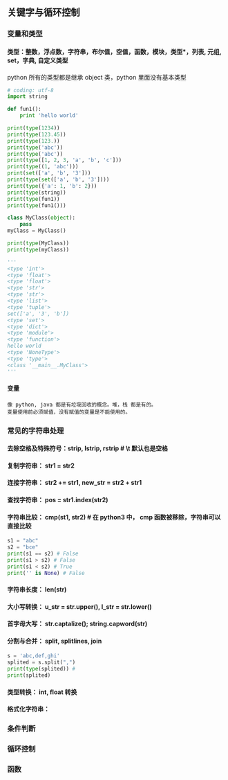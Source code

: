 ## 关键字与循环控制
### 变量和类型
#### 类型：整数，浮点数，字符串，布尔值，空值，函数，模块，类型*，列表, 元组, set，字典, 自定义类型
python 所有的类型都是继承 object 类，python 里面没有基本类型
```python
# coding: utf-8
import string

def fun1():
    print 'hello world'

print(type(1234))
print(type(123.45))
print(type(123.))
print(type('abc'))
print(type('abc'))
print(type([1, 2, 3, 'a', 'b', 'c']))
print(type((1, 'abc')))
print(set(['a', 'b', '3']))
print(type(set(['a', 'b', '3'])))
print(type({'a': 1, 'b': 2}))
print(type(string))
print(type(fun1))
print(type(fun1()))

class MyClass(object):
    pass
myClass = MyClass()

print(type(MyClass))
print(type(myClass))

'''
<type 'int'>
<type 'float'>
<type 'float'>
<type 'str'>
<type 'str'>
<type 'list'>
<type 'tuple'>
set(['a', '3', 'b'])
<type 'set'>
<type 'dict'>
<type 'module'>
<type 'function'>
hello world
<type 'NoneType'>
<type 'type'>
<class '__main__.MyClass'>
'''
```
#### 变量
    像 python, java 都是有垃圾回收的概念。堆，栈 都是有的。
    变量使用前必须赋值，没有赋值的变量是不能使用的。
### 常见的字符串处理
#### 去除空格及特殊符号：strip, lstrip, rstrip # \t 默认也是空格
#### 复制字符串： str1 = str2
#### 连接字符串： str2 += str1, new_str = str2 + str1
#### 查找字符串： pos = str1.index(str2)
#### 字符串比较： cmp(st1, str2) # 在 python3 中， cmp 函数被移除，字符串可以直接比较
```python
s1 = "abc"
s2 = "bce"
print(s1 == s2) # False
print(s1 > s2) # False
print(s1 < s2) # True
print('' is None) # False
```
#### 字符串长度： len(str)
#### 大小写转换： u_str = str.upper(), l_str = str.lower()
#### 首字母大写： str.captalize(); string.capword(str)
#### 分割与合并： split, splitlines, join
```python
s = 'abc,def,ghi'
splited = s.split(",")
print(type(splited)) # 
print(splited)
```

#### 类型转换： int, float 转换
#### 格式化字符串：
### 条件判断
### 循环控制
### 函数